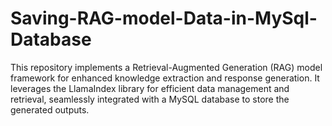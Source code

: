 # Saving-RAG-model-Data-in-MySql-Database
This repository implements a Retrieval-Augmented Generation (RAG) model framework for enhanced knowledge extraction and response generation. It leverages the LlamaIndex library for efficient data management and retrieval, seamlessly integrated with a MySQL database to store the generated outputs.
